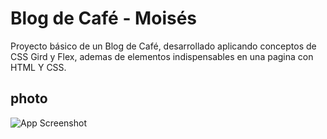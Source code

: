 
#  Blog de Café - Moisés

Proyecto básico de un Blog de Café, desarrollado aplicando conceptos de CSS Gird y Flex, ademas de elementos indispensables en una pagina con HTML Y CSS.

## photo

![App Screenshot](https://sitesafemoi.github.io/blogdeCafe/img/blog1.jpg)
